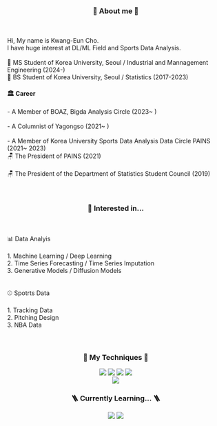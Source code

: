 <!---
KS980411/KS980411 is a ✨ special ✨ repository because its `README.md` (this file) appears on your GitHub profile.
You can click the Preview link to take a look at your changes.
--->

<div align =center><h3> 🧍 About me 🧍 </h3></div>
<br>
<br>
Hi, My name is Kwang-Eun Cho.
<br>
I have huge interest at DL/ML Field and Sports Data Analysis.
<br>
<br>
🏫 MS Student of Korea University, Seoul / Industrial and Mannagement Engineering (2024-)
<br>
🏫 BS Student of Korea University, Seoul / Statistics (2017-2023)
<div align=left><h4> 🏛️ Career </h4></div>
- A Member of BOAZ, Bigda Analysis Circle (2023~ )
<br>
<br>
- A Columnist of Yagongso (2021~ )
<br>
<br>
- A Member of Korea University Sports Data Analysis Data Circle PAINS (2021~ 2023)
<br>
🪑 The President of PAINS (2021)
<br>
<br>
🪑 The President of the Department of Statistics Student Council (2019)
<br>
<br>
<br>

<div align =center><h3>👀 Interested in...</h3></div> 
<br>
<br>
📊 Data Analyis
 <br>
 <br>
 1. Machine Learning / Deep Learning
 <br>
 2. Time Series Forecasting / Time Series Imputation
 <br>
 3. Generative Models / Diffusion Models
 <br>
 <br>
 <br>
⚾ Spotrts Data
 <br>
 <br>
 1. Tracking Data
 <br>
 2. Pitching Design
 <br>
 3. NBA Data
<br>
  
<br>
<br>

<div align=center><h3> 🧰 My Techniques 🧰</h3></div>
<div align=center>
<img src="https://img.shields.io/badge/python-3776AB?style=for-the-badge&logo=python&logoColor=white"> 
  <img src="https://img.shields.io/badge/pytorch-EE4C2C?style=for-the-badge&logo=pytorch&logoColor=white">
  <img src="https://img.shields.io/badge/pandas-150458?style=for-the-badge&logo=pandas&logoColor=white">
  <img src="https://img.shields.io/badge/keras-D00000?style=for-the-badge&logo=keras&logoColor=white">
  <br>
  
  <img src="https://img.shields.io/badge/R-276DC3?style=for-the-badge&logo=R&logoColor=white">
  <br>

<div align=center><h3> 🪜 Currently Learning... 🪜 </h3></div>
<div align=center>
  <img src="https://img.shields.io/badge/mysql-4479A1?style=for-the-badge&logo=mysql&logoColor=white">
  <img src="https://img.shields.io/badge/Tableau-97627?style=for-the-badge&logo=Tableau&logoColor=white">
  <br>
